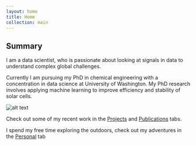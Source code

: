 ```yaml
---
layout: home
title: Home
collection: main
---
```


## Summary
I am a data scientist, who is passionate about looking at signals in data to understand
complex global challenges.

Currently I am pursuing my PhD in chemical engineering with a concentration in data science at
 University of Washington. My PhD research involves applying machine learning to improve efficiency and stability of solar cells.

![alt text](photos/profile.png)

Check out some of my recent work in the [Projects](projects.md) and
[Publications](publications.md) tabs.

I spend my free time exploring the outdoors, check out my adventures in the
[Personal](personal.md) tab